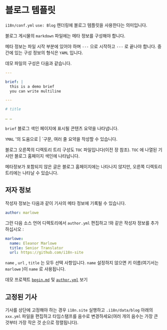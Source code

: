 # 블로그 템플릿

`i18n/conf.yml` `use: Blog` 렌더링에 블로그 템플릿을 사용한다는 의미입니다.

블로그 게시물의 `markdown` 파일에는 메타 정보를 구성해야 합니다.

메타 정보는 파일 시작 부분에 있어야 하며 `---` 으로 시작하고 `---` 로 끝나야 합니다. 중간에 있는 구성 정보의 형식은 `YAML` 입니다.

데모 파일의 구성은 다음과 같습니다.

```yml
---

brief: |
  this is a demo brief
  you can write multiline

---

# title

… …
```

`brief` 블로그 색인 페이지에 표시될 콘텐츠 요약을 나타냅니다.

`YMAL` '의 도움으로 | `구문, 여러 줄 요약을 작성할 수 있습니다.

블로그 오른쪽의 디렉토리 트리 구성도 `TOC` 파일입니다(이전 장 참조). `TOC` 에 나열된 기사만 블로그 홈페이지 색인에 나타납니다.

메타정보가 포함되지 않은 글은 블로그 홈페이지에는 나타나지 않지만, 오른쪽 디렉토리 트리에는 나타날 수 있습니다.

## 저자 정보

작성자 정보는 다음과 같이 기사의 메타 정보에 기록될 수 있습니다.

```yml
author: marlowe
```

그런 다음 소스 언어 디렉토리에서 `author.yml` 편집하고 !와 같은 작성자 정보를 추가하십시오 :

```yml
marlowe:
  name: Eleanor Marlowe
  title: Senior Translator
  url: https://github.com/i18n-site
```

`name` , `url` , `title` 는 모두 선택 사항입니다. `name` 설정하지 않으면 키 이름(여기서는 `marlowe` )이 `name` 로 사용됩니다.

데모 프로젝트 [`begin.md`](https://github.com/i18n-site/demo.i18n.site/blob/main/en/blog/news/begin.md?plain=1) 및 [`author.yml`](https://github.com/i18n-site/demo.i18n.site/blob/main/en/author.yml) 보기

## 고정된 기사

기사를 상단에 고정해야 하는 경우 `i18n.site` 실행하고 `.i18n/data/blog` 아래의 `xxx.yml` 파일을 편집하고 타임스탬프를 음수로 변경하세요(여러 개의 음수는 가장 큰 것부터 가장 작은 것 순으로 정렬됩니다).